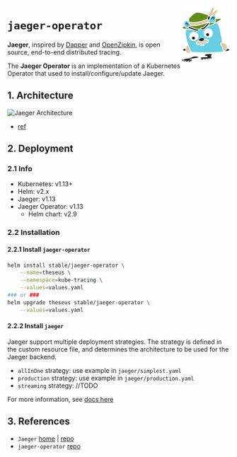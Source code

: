 <img src="https://github.com/cncf/artwork/raw/master/projects/jaeger/icon/color/jaeger-icon-color.svg?sanitize=true"
    alt="jaeger logo"
    align="right" height="128"/>

`jaeger-operator`
=================
**Jaeger**, inspired by [Dapper](https://research.google.com/pubs/pub36356.html) and [OpenZipkin](https://zipkin.io/), is open source, end-to-end distributed tracing.

The **Jaeger Operator** is an implementation of a Kubernetes Operator that used to install/configure/update Jaeger.

## 1. Architecture
![Jaeger Architecture](https://jaegertracing.io/img/architecture-v1.png)
* [ref](https://jaegertracing.io/docs/architecture/)

## 2. Deployment
### 2.1 Info
* Kubernetes: v1.13+
* Helm: v2.x
* Jaeger: v1.13
* Jaeger Operator: v1.13
  + Helm chart: v2.9

### 2.2 Installation
#### 2.2.1 Install `jaeger-operator`
```bash
helm install stable/jaeger-operator \
    --name=theseus \
    --namespace=kube-tracing \
    --values=values.yaml
### or ###
helm upgrade theseus stable/jaeger-operator \
    --values=values.yaml
```

#### 2.2.2 Install `jaeger`
Jaeger support multiple deployment strategies. The strategy is defined in the custom resource file, and determines the architecture to be used for the Jaeger backend.
* `allInOne` strategy: use example in `jaeger/simplest.yaml`
* `production` strategy: use example in `jaeger/production.yaml`
* `streaming` strategy: //TODO

For more information, see [docs here](https://jaegertracing.io/docs/1.14/deployment/)

## 3. References
* `Jaeger` [home](https://jaegertracing.io) | [repo](https://github.com/jaegertracing/jaeger)
* `jaeger-operator` [repo](https://github.com/jaegertracing/jaeger-operator)
